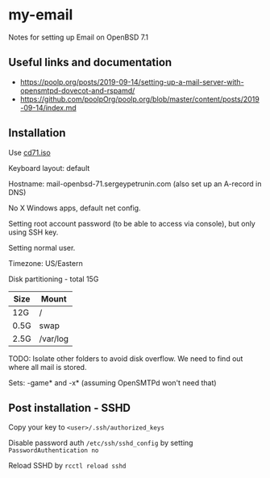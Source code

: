 # my-email
Notes for setting up Email on OpenBSD 7.1

## Useful links and documentation

* https://poolp.org/posts/2019-09-14/setting-up-a-mail-server-with-opensmtpd-dovecot-and-rspamd/
* https://github.com/poolpOrg/poolp.org/blob/master/content/posts/2019-09-14/index.md

## Installation
Use [cd71.iso](https://cdn.openbsd.org/pub/OpenBSD/7.1/amd64/cd71.iso)

Keyboard layout: default

Hostname: mail-openbsd-71.sergeypetrunin.com (also set up an A-record in DNS)

No X Windows apps, default net config.

Setting root account password (to be able to access via console), but only using SSH key.

Setting normal user.

Timezone: US/Eastern

Disk partitioning - total 15G

| Size | Mount |
| ---- | ----- |
| 12G | / |
| 0.5G | swap |
| 2.5G | /var/log |

TODO: Isolate other folders to avoid disk overflow. We need to find out where all mail is stored.

Sets: -game* and -x* (assuming OpenSMTPd won't need that)

## Post installation - SSHD

Copy your key to `<user>/.ssh/authorized_keys`

Disable password auth `/etc/ssh/sshd_config` by setting `PasswordAuthentication no`

Reload SSHD by `rcctl reload sshd`
